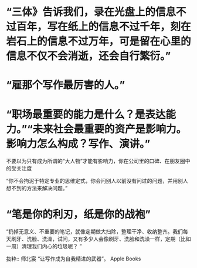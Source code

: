 # “三体》告诉我们，录在光盘上的信息不过百年，写在纸上的信息不过千年，刻在岩石上的信息不过万年，可是留在心里的信息不仅不会消逝，还会自行繁衍。”

# “雇那个写作最厉害的人。”

# “职场最重要的能力是什么？是表达能力。”“未来社会最重要的资产是影响力。影响力怎么构成？写作、演讲。”
不要以为只有成为所谓的“大人物”才能有影响力，你在公司里的口碑、在朋友圈中的受关注度

“你不会拘泥于特定专业的思维定式，你会问别人以前没有问过的问题，并用别人想不到的方法来解决问题。”

# “笔是你的利刃，纸是你的战袍”

“扔掉无意义、不重要的笔记，就像定期做大扫除，整理干净、收纳整齐。我们每天刷牙、洗脸、洗澡，试问，又有多少人会像刷牙、洗脸和洗澡一样，定期（比如一周）清理我们内心的垃圾呢？
”

抜粋:: 师北宸  “让写作成为自我精进的武器”。 Apple Books  
